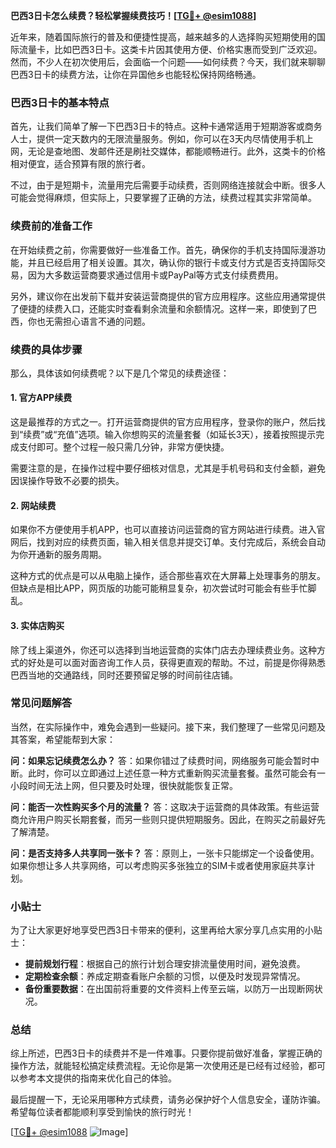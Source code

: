 **巴西3日卡怎么续费？轻松掌握续费技巧！[[TG💪+ @esim1088](https://t.me/s/esim1088)]**

近年来，随着国际旅行的普及和便捷性提高，越来越多的人选择购买短期使用的国际流量卡，比如巴西3日卡。这类卡片因其使用方便、价格实惠而受到广泛欢迎。然而，不少人在初次使用后，会面临一个问题——如何续费？今天，我们就来聊聊巴西3日卡的续费方法，让你在异国他乡也能轻松保持网络畅通。

### 巴西3日卡的基本特点

首先，让我们简单了解一下巴西3日卡的特点。这种卡通常适用于短期游客或商务人士，提供一定天数内的无限流量服务。例如，你可以在3天内尽情使用手机上网，无论是查地图、发邮件还是刷社交媒体，都能顺畅进行。此外，这类卡的价格相对便宜，适合预算有限的旅行者。

不过，由于是短期卡，流量用完后需要手动续费，否则网络连接就会中断。很多人可能会觉得麻烦，但实际上，只要掌握了正确的方法，续费过程其实非常简单。

### 续费前的准备工作

在开始续费之前，你需要做好一些准备工作。首先，确保你的手机支持国际漫游功能，并且已经启用了相关设置。其次，确认你的银行卡或支付方式是否支持国际交易，因为大多数运营商要求通过信用卡或PayPal等方式支付续费费用。

另外，建议你在出发前下载并安装运营商提供的官方应用程序。这些应用通常提供了便捷的续费入口，还能实时查看剩余流量和余额情况。这样一来，即使到了巴西，你也无需担心语言不通的问题。

### 续费的具体步骤

那么，具体该如何续费呢？以下是几个常见的续费途径：

#### 1. 官方APP续费

这是最推荐的方式之一。打开运营商提供的官方应用程序，登录你的账户，然后找到“续费”或“充值”选项。输入你想购买的流量套餐（如延长3天），接着按照提示完成支付即可。整个过程一般只需几分钟，非常方便快捷。

需要注意的是，在操作过程中要仔细核对信息，尤其是手机号码和支付金额，避免因误操作导致不必要的损失。

#### 2. 网站续费

如果你不方便使用手机APP，也可以直接访问运营商的官方网站进行续费。进入官网后，找到对应的续费页面，输入相关信息并提交订单。支付完成后，系统会自动为你开通新的服务周期。

这种方式的优点是可以从电脑上操作，适合那些喜欢在大屏幕上处理事务的朋友。但缺点是相比APP，网页版的功能可能稍显复杂，初次尝试时可能会有些手忙脚乱。

#### 3. 实体店购买

除了线上渠道外，你还可以选择到当地运营商的实体门店去办理续费业务。这种方式的好处是可以面对面咨询工作人员，获得更直观的帮助。不过，前提是你得熟悉巴西当地的交通路线，同时还要预留足够的时间前往店铺。

### 常见问题解答

当然，在实际操作中，难免会遇到一些疑问。接下来，我们整理了一些常见问题及其答案，希望能帮到大家：

**问：如果忘记续费怎么办？**
答：如果你错过了续费时间，网络服务可能会暂时中断。此时，你可以立即通过上述任意一种方式重新购买流量套餐。虽然可能会有一小段时间无法上网，但只要及时处理，很快就能恢复正常。

**问：能否一次性购买多个月的流量？**
答：这取决于运营商的具体政策。有些运营商允许用户购买长期套餐，而另一些则只提供短期服务。因此，在购买之前最好先了解清楚。

**问：是否支持多人共享同一张卡？**
答：原则上，一张卡只能绑定一个设备使用。如果你想让多人共享网络，可以考虑购买多张独立的SIM卡或者使用家庭共享计划。

### 小贴士

为了让大家更好地享受巴西3日卡带来的便利，这里再给大家分享几点实用的小贴士：

- **提前规划行程**：根据自己的旅行计划合理安排流量使用时间，避免浪费。
- **定期检查余额**：养成定期查看账户余额的习惯，以便及时发现异常情况。
- **备份重要数据**：在出国前将重要的文件资料上传至云端，以防万一出现断网状况。

### 总结

综上所述，巴西3日卡的续费并不是一件难事。只要你提前做好准备，掌握正确的操作方法，就能轻松搞定续费流程。无论你是第一次使用还是已经有过经验，都可以参考本文提供的指南来优化自己的体验。

最后提醒一下，无论采用哪种方式续费，请务必保护好个人信息安全，谨防诈骗。希望每位读者都能顺利享受到愉快的旅行时光！

[[TG💪+ @esim1088](https://t.me/s/esim1088) ![Image](https://i.postimg.cc/4NQfJmqS/Snipaste-2025-05-13-00-14-12.png)]